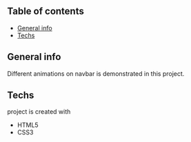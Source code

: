 ## Table of contents
* [General info](#general-info)
* [Techs](#techs)

## General info
Different animations on navbar is demonstrated in this project.

## Techs
project is created with 
* HTML5
* CSS3


